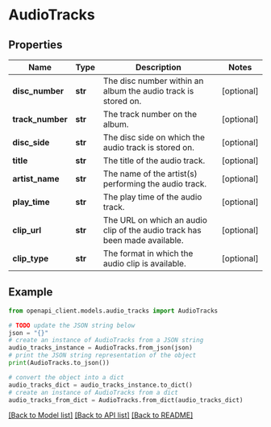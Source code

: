 # AudioTracks


## Properties

Name | Type | Description | Notes
------------ | ------------- | ------------- | -------------
**disc_number** | **str** | The disc number within an album the audio track is stored on. | [optional] 
**track_number** | **str** | The track number on the album. | [optional] 
**disc_side** | **str** | The disc side on which the audio track is stored on. | [optional] 
**title** | **str** | The title of the audio track. | [optional] 
**artist_name** | **str** | The name of the artist(s) performing the audio track. | [optional] 
**play_time** | **str** | The play time of the audio track. | [optional] 
**clip_url** | **str** | The URL on which an audio clip of the audio track has been made available. | [optional] 
**clip_type** | **str** | The format in which the audio clip is available. | [optional] 

## Example

```python
from openapi_client.models.audio_tracks import AudioTracks

# TODO update the JSON string below
json = "{}"
# create an instance of AudioTracks from a JSON string
audio_tracks_instance = AudioTracks.from_json(json)
# print the JSON string representation of the object
print(AudioTracks.to_json())

# convert the object into a dict
audio_tracks_dict = audio_tracks_instance.to_dict()
# create an instance of AudioTracks from a dict
audio_tracks_from_dict = AudioTracks.from_dict(audio_tracks_dict)
```
[[Back to Model list]](../README.md#documentation-for-models) [[Back to API list]](../README.md#documentation-for-api-endpoints) [[Back to README]](../README.md)



